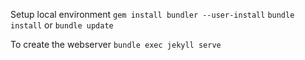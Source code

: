Setup local environment
`gem install bundler --user-install`
`bundle install` or `bundle update`

To create the webserver
`bundle exec jekyll serve`